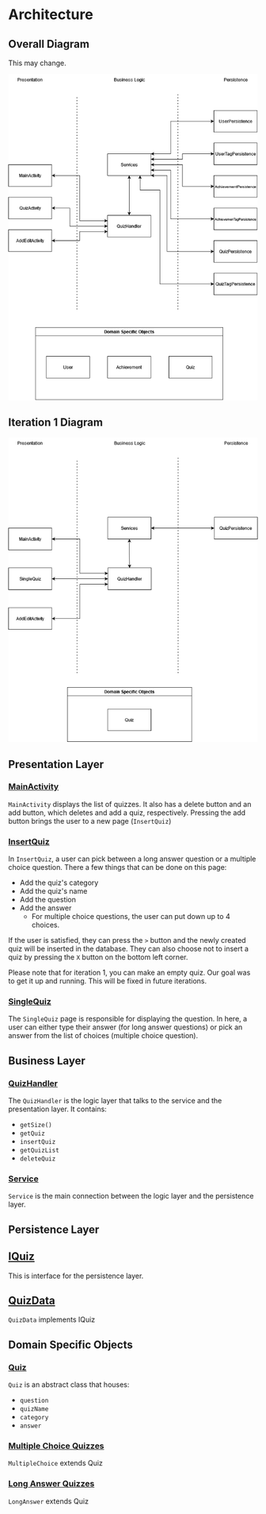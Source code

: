 # Architecture

## Overall Diagram
This may change.

![overall](architecture-full.png)

## Iteration 1 Diagram

![architecture](architecture-1.png "Architecture 1 Diagram")

## Presentation Layer

### [MainActivity](https://code.cs.umanitoba.ca/3350-summer2023/lakers-6/-/blob/main/app/src/main/java/comp3350/lakers/quizme/presentation/MainActivity.java)
`MainActivity` displays the list of quizzes. It also has a delete button and an add button, which
deletes and add a quiz, respectively. Pressing the add button brings the user to a new
page (`InsertQuiz`)

### [InsertQuiz](https://code.cs.umanitoba.ca/3350-summer2023/lakers-6/-/blob/main/app/src/main/java/comp3350/lakers/quizme/presentation/InsertQuiz/InsertQuizFragment.java)
In `InsertQuiz`, a user can pick between a long answer question or a multiple choice question. There
a few things that can be done on this page:

- Add the quiz's category
- Add the quiz's name
- Add the question
- Add the answer
    - For multiple choice questions, the user can put down up to 4 choices.

If the user is satisfied, they can press the `>` button and the newly created quiz will be
inserted in the database. They can also choose not to insert a quiz by pressing the `X` button on
the bottom left
corner.

Please note that for iteration 1, you can make an empty quiz. Our goal was to get it up and running.
This will be fixed in future iterations.

### [SingleQuiz](https://code.cs.umanitoba.ca/3350-summer2023/lakers-6/-/blob/main/app/src/main/java/comp3350/lakers/quizme/presentation/SingleQuiz.java)
The `SingleQuiz` page is responsible for displaying the question. In here, a user can either type
their answer (for long answer questions) or pick an answer from the list of choices (multiple choice
question).

## Business Layer

### [QuizHandler](https://code.cs.umanitoba.ca/3350-summer2023/lakers-6/-/blob/main/app/src/main/java/comp3350/lakers/quizme/logic/QuizHandler.java)
The `QuizHandler` is the logic layer that talks to the service and the presentation layer. It contains:
- `getSize()`
- `getQuiz`
- `insertQuiz`
- `getQuizList`
- `deleteQuiz`

### [Service](https://code.cs.umanitoba.ca/3350-summer2023/lakers-6/-/blob/main/app/src/main/java/comp3350/lakers/quizme/logic/Service.java)
`Service` is the main connection between the logic layer and the persistence layer.


## Persistence Layer

## [IQuiz](https://code.cs.umanitoba.ca/3350-summer2023/lakers-6/-/blob/main/app/src/main/java/comp3350/lakers/quizme/persistence/IQuiz.java)
This is interface for the persistence layer.

## [QuizData](https://code.cs.umanitoba.ca/3350-summer2023/lakers-6/-/blob/main/app/src/main/java/comp3350/lakers/quizme/persistence/mockdata/QuizData.java)
`QuizData` implements IQuiz

## Domain Specific Objects

### [Quiz](https://code.cs.umanitoba.ca/3350-summer2023/lakers-6/-/blob/main/app/src/main/java/comp3350/lakers/quizme/objects/questions/Question.java)
`Quiz` is an abstract class that houses:
- `question`
- `quizName`
- `category`
- `answer`

### [Multiple Choice Quizzes](https://code.cs.umanitoba.ca/3350-summer2023/lakers-6/-/blob/main/app/src/main/java/comp3350/lakers/quizme/objects/questions/MultipleChoiceQuestion.java)
`MultipleChoice` extends Quiz
### [Long Answer Quizzes]()
`LongAnswer` extends Quiz
